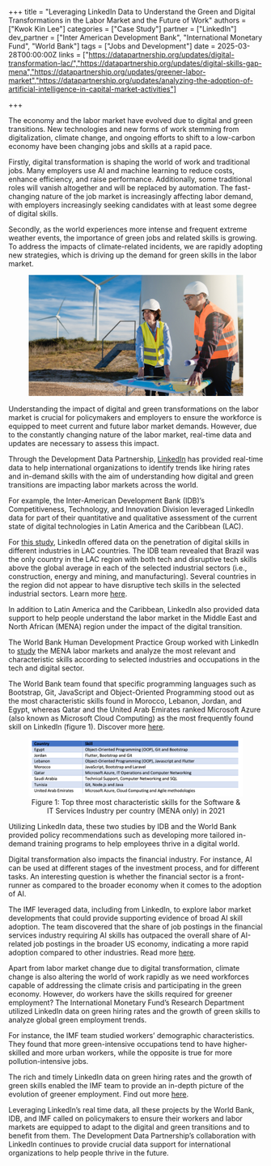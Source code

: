 +++
title = "Leveraging LinkedIn Data to Understand the Green and Digital Transformations in the Labor Market and the Future of Work"
authors = ["Kwok Kin Lee"]
categories = ["Case Study"]
partner = ["LinkedIn"]
dev_partner = ["Inter American Development Bank", "International Monetary Fund", "World Bank"]
tags = ["Jobs and Development"]
date = 2025-03-28T00:00:00Z
links = ["https://datapartnership.org/updates/digital-transformation-lac/","https://datapartnership.org/updates/digital-skills-gap-mena","https://datapartnership.org/updates/greener-labor-market","https://datapartnership.org/updates/analyzing-the-adoption-of-artificial-intelligence-in-capital-market-activities"]

+++

The economy and the labor market have evolved due to digital and green transitions. New technologies and new forms of work stemming from digitalization, climate change, and ongoing efforts to shift to a low-carbon economy have been changing jobs and skills at a rapid pace. 
 
Firstly, digital transformation is shaping the world of work and traditional jobs. Many employers use AI and machine learning to reduce costs, enhance efficiency, and raise performance. Additionally, some traditional roles will vanish altogether and will be replaced by automation. The fast-changing nature of the job market is increasingly affecting labor demand, with employers increasingly seeking candidates with at least some degree of digital skills.

Secondly, as the world experiences more intense and frequent extreme weather events, the importance of green jobs and related skills is growing. To address the impacts of climate-related incidents, we are rapidly adopting new strategies, which is driving up the demand for green skills in the labor market.


<figure align="center">
    <img src="leveraging-linkedin-data-to-understand-the-green-and-digital-transformations-in-the-labor-market-and-the-future-of-work_thumbnail.png">
</figure>

Understanding the impact of digital and green transformations on the labor market is crucial for policymakers and employers to ensure the workforce is equipped to meet current and future labor market demands. However, due to the constantly changing nature of the labor market, real-time data and updates are necessary to assess this impact.

Through the Development Data Partnership, [LinkedIn](https://www.linkedin.com/) has provided real-time data to help international organizations to identify trends like hiring rates and in-demand skills with the aim of understanding how digital and green transitions are impacting labor markets across the world.

For example, the Inter-American Development Bank (IDB)’s Competitiveness, Technology, and Innovation Division leveraged LinkedIn data for part of their quantitative and qualitative assessment of the current state of digital technologies in Latin America and the Caribbean (LAC). 

For [this study](https://datapartnership.org/updates/digital-transformation-lac/), LinkedIn offered data on the penetration of digital skills in different industries in LAC countries. The IDB team revealed that Brazil was the only country in the LAC region with both tech and disruptive tech skills above the global average in each of the selected industrial sectors (i.e., construction, energy and mining, and manufacturing). Several countries in the region did not appear to have disruptive tech skills in the selected industrial sectors. Learn more [here](https://datapartnership.org/updates/digital-transformation-lac/?).

In addition to Latin America and the Caribbean, LinkedIn also provided data support to help people understand the labor market in the Middle East and North African (MENA) region under the impact of the digital transition.

The World Bank Human Development Practice Group worked with LinkedIn to [study](https://datapartnership.org/updates/digital-skills-gap-mena) the MENA labor markets and analyze the most relevant and characteristic skills according to selected industries and occupations in the tech and digital sector.

The World Bank team found that specific programming languages such as Bootstrap, Git, JavaScript and Object-Oriented Programming stood out as the most characteristic skills found in Morocco, Lebanon, Jordan, and Egypt, whereas Qatar and the United Arab Emirates ranked Microsoft Azure (also known as Microsoft Cloud Computing) as the most frequently found skill on LinkedIn (figure 1). Discover more [here](https://datapartnership.org/updates/digital-skills-gap-mena).

<figure align="centre">
    <img src="leveraging-linkedin-data-to-understand-the-green-and-digital-transformations-in-the-labor-market-and-the-future-of-work_figure1.png"
    <figcaption>
        <center>
Figure 1: Top three most characteristic skills for the Software & IT Services Industry per country (MENA only) in 2021
  </center>
    </figcaption>
</figure>

Utilizing LinkedIn data, these two studies by IDB and the World Bank provided policy recommendations such as developing more tailored in-demand training programs to help employees thrive in a digital world.

Digital transformation also impacts the financial industry. For instance, AI can be used at different stages of the investment process, and for different tasks. An interesting question is whether the financial sector is a front-runner as compared to the broader economy when it comes to the adoption of AI. 

The IMF leveraged data, including from LinkedIn, to explore labor market developments that could provide supporting evidence of broad AI skill adoption. The team discovered that the share of job postings in the financial services industry requiring AI skills has outpaced the overall share of AI-related job postings in the broader US economy, indicating a more rapid adoption compared to other industries. Read more [here](https://datapartnership.org/updates/analyzing-the-adoption-of-artificial-intelligence-in-capital-market-activities).

Apart from labor market change due to digital transformation, climate change is also altering the world of work rapidly as we need workforces capable of addressing the climate crisis and participating in the green economy. However, do workers have the skills required for greener employment? The International Monetary Fund’s Research Department utilized LinkedIn data on green hiring rates and the growth of green skills to analyze global green employment trends.

For instance, the IMF team studied workers’ demographic characteristics. They found that more green-intensive occupations tend to have higher-skilled and more urban workers, while the opposite is true for more pollution-intensive jobs. 

The rich and timely LinkedIn data on green hiring rates and the growth of green skills enabled the IMF team to provide an in-depth picture of the evolution of greener employment. Find out more [here](https://datapartnership.org/updates/greener-labor-market).

Leveraging LinkedIn’s real time data, all these projects by the World Bank, IDB, and IMF called on policymakers to ensure their workers and labor markets are equipped to adapt to the digital and green transitions and to benefit from them. The Development Data Partnership’s collaboration with LinkedIn continues to provide crucial data support for international organizations to help people thrive in the future.





